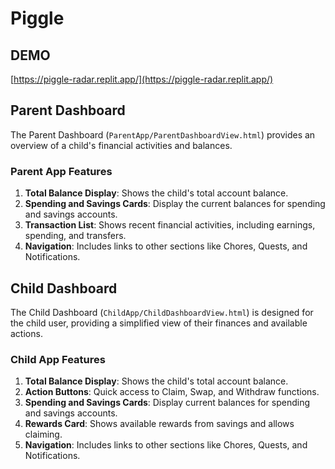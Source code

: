 # Piggle

## DEMO

[https://piggle-radar.replit.app/](https://piggle-radar.replit.app/)

## Parent Dashboard

The Parent Dashboard (`ParentApp/ParentDashboardView.html`) provides an overview of a child's financial activities and balances.

### Parent App Features

1. **Total Balance Display**: Shows the child's total account balance.
2. **Spending and Savings Cards**: Display the current balances for spending and savings accounts.
3. **Transaction List**: Shows recent financial activities, including earnings, spending, and transfers.
4. **Navigation**: Includes links to other sections like Chores, Quests, and Notifications.

## Child Dashboard

The Child Dashboard (`ChildApp/ChildDashboardView.html`) is designed for the child user, providing a simplified view of their finances and available actions.

### Child App Features

1. **Total Balance Display**: Shows the child's total account balance.
2. **Action Buttons**: Quick access to Claim, Swap, and Withdraw functions.
3. **Spending and Savings Cards**: Display current balances for spending and savings accounts.
4. **Rewards Card**: Shows available rewards from savings and allows claiming.
5. **Navigation**: Includes links to other sections like Chores, Quests, and Notifications.
